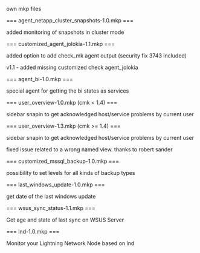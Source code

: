 own mkp files

=== agent_netapp_cluster_snapshots-1.0.mkp ===

added monitoring of snapshots in cluster mode

=== customized_agent_jolokia-1.1.mkp ===

added option to add check_mk agent output
(security fix 3743 included)

v1.1 - added missing customized check agent_jolokia

=== agent_bi-1.0.mkp ===

special agent for getting the bi states as services

=== user_overview-1.0.mkp (cmk < 1.4) ===

sidebar snapin to get acknowledged host/service problems by current user

=== user_overview-1.3.mkp (cmk >= 1.4) ===

sidebar snapin to get acknowledged host/service problems by current user

fixed issue related to a wrong named view. thanks to robert sander

=== customized_mssql_backup-1.0.mkp ===

possibility to set levels for all kinds of backup types

=== last_windows_update-1.0.mkp ===

get date of the last windows update

=== wsus_sync_status-1.1.mkp ===

Get age and state of last sync on WSUS Server

=== lnd-1.0.mkp ===

Monitor your Lightning Network Node based on lnd
